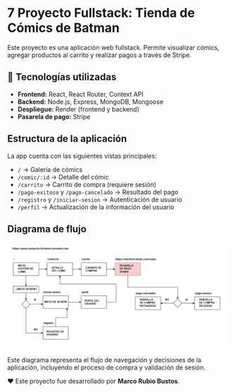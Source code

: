 # 7 Proyecto Fullstack: Tienda de Cómics de Batman

Este proyecto es una aplicación web fullstack. Permite visualizar cómics, agregar productos al carrito y realizar pagos a través de Stripe.

## 🧩 Tecnologías utilizadas

- **Frontend:** React, React Router, Context API
- **Backend:** Node.js, Express, MongoDB, Mongoose
- **Despliegue:** Render (frontend y backend)
- **Pasarela de pago:** Stripe

## Estructura de la aplicación

La app cuenta con las siguientes vistas principales:

- `/` → Galería de cómics
- `/comic/:id` → Detalle del cómic
- `/carrito` → Carrito de compra (requiere sesión)
- `/pago-exitoso` y `/pago-cancelado` → Resultado del pago
- `/registro` y `/iniciar-sesion` → Autenticación de usuario
- `/perfil` → Actualización de la información del usuario


## Diagrama de flujo

![Diagrama de flujo](./src/assets/diagrama.jpg)

Este diagrama representa el flujo de navegación y decisiones de la aplicación, incluyendo el proceso de compra y validación de sesión.

❤️ Este proyecto fue desarrollado por **Marco Rubio Bustos**.